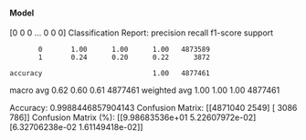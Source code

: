 #### Model
[0 0 0 ... 0 0 0]
Classification Report:
              precision    recall  f1-score   support

           0       1.00      1.00      1.00   4873589
           1       0.24      0.20      0.22      3872

    accuracy                           1.00   4877461
   macro avg       0.62      0.60      0.61   4877461
weighted avg       1.00      1.00      1.00   4877461

Accuracy: 0.9988446857904143
Confusion Matrix:
[[4871040    2549]
 [   3086     786]]
Confusion Matrix (%):
[[9.98683536e+01 5.22607972e-02]
 [6.32706238e-02 1.61149418e-02]]
